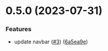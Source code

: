 # 0.5.0 (2023-07-31)


### Features

* update navbar ([#3](https://github.com/BrandonWu500/test-releases/issues/3)) ([6a5ea9e](https://github.com/BrandonWu500/test-releases/commit/6a5ea9ebca76c3da719ae7aff077eb82bfe1e482))



